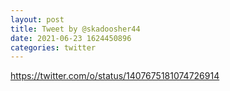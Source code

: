```yaml
--- 
layout: post 
title: Tweet by @skadoosher44 
date: 2021-06-23 1624450896 
categories: twitter 
--- 
```

https://twitter.com/o/status/1407675181074726914